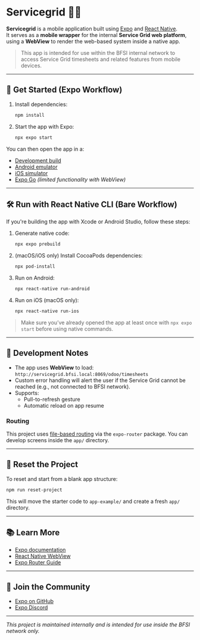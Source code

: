 # Servicegrid 📱🌐

**Servicegrid** is a mobile application built using [Expo](https://expo.dev) and [React Native](https://reactnative.dev).  
It serves as a **mobile wrapper** for the internal **Service Grid web platform**, using a **WebView** to render the web-based system inside a native app.

> This app is intended for use within the BFSI internal network to access Service Grid timesheets and related features from mobile devices.

---

## 🚀 Get Started (Expo Workflow)

1. Install dependencies:

   ```bash
   npm install
   ```

2. Start the app with Expo:

   ```bash
   npx expo start
   ```

You can then open the app in a:

- [Development build](https://docs.expo.dev/develop/development-builds/introduction/)
- [Android emulator](https://docs.expo.dev/workflow/android-studio-emulator/)
- [iOS simulator](https://docs.expo.dev/workflow/ios-simulator/)
- [Expo Go](https://expo.dev/go) _(limited functionality with WebView)_

---

## 🛠️ Run with React Native CLI (Bare Workflow)

If you're building the app with Xcode or Android Studio, follow these steps:

1. Generate native code:

   ```bash
   npx expo prebuild
   ```

2. (macOS/iOS only) Install CocoaPods dependencies:

   ```bash
   npx pod-install
   ```

3. Run on Android:

   ```bash
   npx react-native run-android
   ```

4. Run on iOS (macOS only):

   ```bash
   npx react-native run-ios
   ```

> Make sure you’ve already opened the app at least once with `npx expo start` before using native commands.

---

## 🔧 Development Notes

- The app uses **WebView** to load:  
  `http://servicegrid.bfsi.local:8069/odoo/timesheets`
- Custom error handling will alert the user if the Service Grid cannot be reached (e.g., not connected to BFSI network).
- Supports:
  - Pull-to-refresh gesture
  - Automatic reload on app resume

### Routing

This project uses [file-based routing](https://docs.expo.dev/router/introduction) via the `expo-router` package. You can develop screens inside the `app/` directory.

---

## 🧹 Reset the Project

To reset and start from a blank app structure:

```bash
npm run reset-project
```

This will move the starter code to `app-example/` and create a fresh `app/` directory.

---

## 📚 Learn More

- [Expo documentation](https://docs.expo.dev/)
- [React Native WebView](https://github.com/react-native-webview/react-native-webview)
- [Expo Router Guide](https://docs.expo.dev/router/introduction/)

---

## 💬 Join the Community

- [Expo on GitHub](https://github.com/expo/expo)
- [Expo Discord](https://chat.expo.dev)

---

_This project is maintained internally and is intended for use inside the BFSI network only._